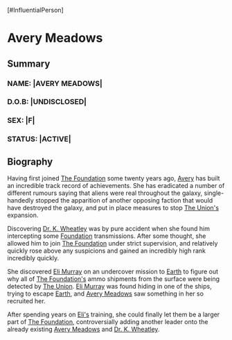 [#InfluentialPerson]

# Avery Meadows

## Summary

### NAME: |AVERY MEADOWS|
### D.O.B: |UNDISCLOSED|
### SEX: |F|
### STATUS: |ACTIVE|

## Biography

Having first joined [The Foundation](../Factions/The%20Foundation.md) some twenty years ago, [Avery](Avery%20Meadows.md) has built an incredible track record of achievements. She has eradicated a number of different rumours saying that aliens were real throughout the galaxy, single-handedly stopped the apparition of another opposing faction that would have destroyed the galaxy, and put in place measures to stop [The Union's](../Factions/The%20Union.md) expansion.

Discovering [Dr. K. Wheatley](Dr.%20K.%20Wheatley.md) was by pure accident when she found him intercepting some [Foundation](../Factions/The%20Foundation.md) transmissions. After some thought, she allowed him to join [The Foundation](../Factions/The%20Foundation.md) under strict supervision, and relatively quickly rose above any suspicions and gained an incredibly high rank incredibly quickly.

She discovered [Eli Murray](Eli%20Murray.md) on an undercover mission to [Earth](../Planets/Earth.md) to figure out why all of [The Foundation's](../Factions/The%20Foundation.md) ammo shipments from the surface were being detected by [The Union](../Factions/The%20Union.md). [Eli Murray](Eli%20Murray.md) was found hiding in one of the ships, trying to escape [Earth](../Planets/Earth.md), and [Avery Meadows](Avery%20Meadows.md) saw something in her so recruited her.

After spending years on [Eli's](Eli%20Murray.md) training, she could finally let them be a larger part of [The Foundation](../Factions/The%20Foundation.md), controversially adding another leader onto the already existing [Avery Meadows](Avery%20Meadows.md) and [Dr. K. Wheatley](Dr.%20K.%20Wheatley.md).